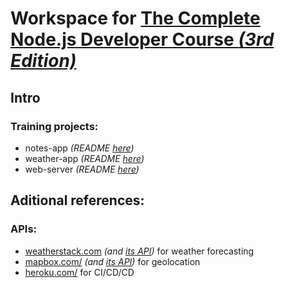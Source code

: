 # Workspace for [The Complete Node.js Developer Course _(3rd Edition)_](https://www.udemy.com/course/the-complete-nodejs-developer-course-2/)

## Intro

### Training projects:

* notes-app _(README [here](./note-app/README.md))_
* weather-app _(README [here](./weather-app/README.md))_
* web-server _(README [here](./web-server/README.md))_

## Aditional references:

### APIs:
* [weatherstack.com](https://weatherstack.com/) _(and [its API](https://weatherstack.com/documentation))_ for weather forecasting
* [mapbox.com/](https://www.mapbox.com/) _(and [its API](https://docs.mapbox.com/api/overview/))_ for geolocation
* [heroku.com/](https://www.heroku.com/) for CI/CD/CD
